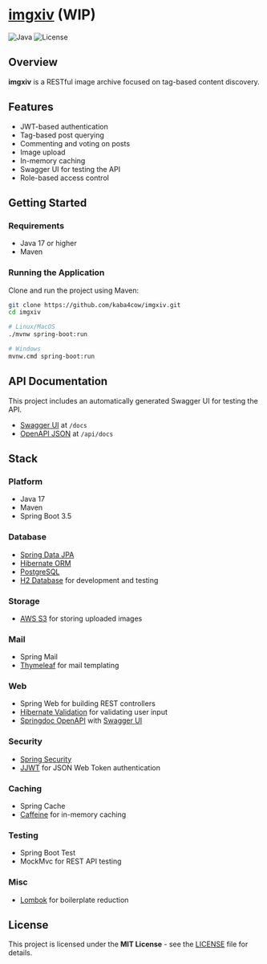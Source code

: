 # [imgxiv](https://github.com/kaba4cow/imgxiv) (WIP)

![Java](https://img.shields.io/badge/Java-17-blue.svg)
![License](https://img.shields.io/badge/license-MIT-green.svg)

## Overview

**imgxiv** is a RESTful image archive focused on tag-based content discovery.

## Features

- JWT-based authentication
- Tag-based post querying
- Commenting and voting on posts
- Image upload
- In-memory caching
- Swagger UI for testing the API
- Role-based access control

## Getting Started

### Requirements

- Java 17 or higher
- Maven

### Running the Application

Clone and run the project using Maven:

```bash
git clone https://github.com/kaba4cow/imgxiv.git
cd imgxiv

# Linux/MacOS
./mvnw spring-boot:run

# Windows
mvnw.cmd spring-boot:run
```

## API Documentation

This project includes an automatically generated Swagger UI for testing the API.

- [Swagger UI](http://localhost:8080/docs) at `/docs`
- [OpenAPI JSON](http://localhost:8080/api/docs) at `/api/docs`

## Stack

### Platform

- Java 17
- Maven
- Spring Boot 3.5

### Database

- [Spring Data JPA](https://github.com/spring-projects/spring-data-jpa)
- [Hibernate ORM](https://github.com/hibernate/hibernate-orm)
- [PostgreSQL](https://github.com/postgres/postgres)
- [H2 Database](https://github.com/h2database/h2database) for development and testing

### Storage

- [AWS S3](https://aws.amazon.com/s3/) for storing uploaded images

### Mail

- Spring Mail
- [Thymeleaf](https://github.com/thymeleaf/thymeleaf) for mail templating

### Web

- Spring Web for building REST controllers
- [Hibernate Validation](https://github.com/hibernate/hibernate-validator) for validating user input
- [Springdoc OpenAPI](https://github.com/springdoc/springdoc-openapi) with [Swagger UI](https://github.com/swagger-api/swagger-ui)

### Security

- [Spring Security](https://github.com/spring-projects/spring-security)
- [JJWT](https://github.com/jwtk/jjwt) for JSON Web Token authentication

### Caching

- Spring Cache
- [Caffeine](https://github.com/ben-manes/caffeine) for in-memory caching

### Testing

- Spring Boot Test
- MockMvc for REST API testing

### Misc

- [Lombok](https://github.com/projectlombok/lombok) for boilerplate reduction

## License

This project is licensed under the **MIT License** - see the [LICENSE](./LICENSE) file for details.